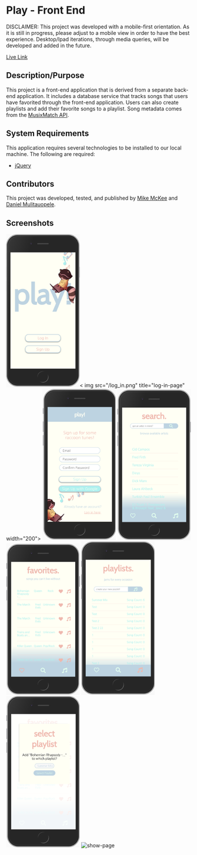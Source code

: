 # Play - Front End

DISCLAIMER: This project was developed with a mobile-first orientation. As it is
still in progress, please adjust to a mobile view in order to have the best experience.
Desktop/Ipad iterations, through media queries, will be developed and added in the future.

[Live Link](https://danielmulitauopele.github.io/play-js/)

## Description/Purpose

This project is a front-end application that is derived from a separate back-end application.
It includes a database service that tracks songs that users have favorited
through the front-end application. Users can also create playlists and add
their favorite songs to a playlist. Song metadata comes from the [MusixMatch API](https://developer.musixmatch.com/).

## System Requirements

This application requires several technologies to be installed to our local
machine. The following are required:

* [jQuery](https://jquery.com/)

## Contributors

This project was developed, tested, and published by [Mike McKee](https://github.com/mikecm1141/) and [Daniel Mulitauopele](https://github.com/DanielMulitauopele/).

## Screenshots

<img src="/landing.png" title="landing-page" width="200"><
img src="/log_in.png" title="log-in-page" width="200">
<img src="/sign_up.png" title="sign-up-page" width="200">
<img src="/search.png" title="search-page" width="200">
<img src="/favorites.png" title="favorites-page" width="200">
<img src="/playlists.png" title="playlists-page" width="200">
<img src="/modal.png" title="modal-page" width="200">
<img src="/show-page.png" title="show-page" width="200">
